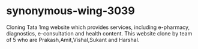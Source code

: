 # synonymous-wing-3039
Cloning Tata 1mg website which provides services, including e-pharmacy, diagnostics, e-consultation and health content.
This website clone by team of 5 who are Prakash,Amit,Vishal,Sukant and Harshal.
